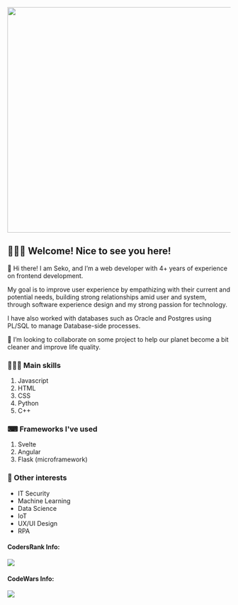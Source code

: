 <a href="https://www.seko.dev" target="_blank"><img src="https://ik.imagekit.io/sekosolares/SekoSite/FB-Cover2_G34ySu9i6.png" width="510"></a>

## 🙋🏻‍♂️ Welcome! Nice to see you here!

🦉 Hi there! I am Seko, and I’m a web developer with 4+ years of experience on frontend development.

My goal is to improve user experience by empathizing with their current and potential needs, building strong relationships amid user and system, through software experience design and my strong passion for technology.

I have also worked with databases such as Oracle and Postgres using PL/SQL to manage Database-side processes.


👯 I’m looking to collaborate on some project to help our planet become a bit cleaner and improve life quality.


<!-- ⚙ I'm currently working on my own project: [Multi Asesorias y Tercerizacion - MAT](https://www.matgt.com), where I work as the main Web Developer of the website and the web app that we provide, aside of being the co-founder. -->


### 👨🏻‍💻 Main skills

1. Javascript
2. HTML
3. CSS
4. Python
5. C++


### ⌨ Frameworks I've used

1. Svelte
2. Angular
3. Flask (microframework)


### 🤔 Other interests

- IT Security
- Machine Learning
- Data Science
- IoT
- UX/UI Design
- RPA


#### CodersRank Info:
<img src="https://cr-skills-chart-widget.azurewebsites.net/api/api?username=sekosolares&height=100&skills=JavaScript,Python,C,C%2B%2B,Svelte">


#### CodeWars Info:
<img src="https://www.codewars.com/users/sekosolares/badges/large">

<!--
**sekosolares/sekosolares** is a ✨ _special_ ✨ repository because its `README.md` (this file) appears on your GitHub profile.

Here are some ideas to get you started:

- 🔭 I’m currently working on ...
- 🌱 I’m currently learning ...
- 👯 I’m looking to collaborate on ...
- 🤔 I’m looking for help with ...
- 💬 Ask me about ...
- 📫 How to reach me: ...
- 😄 Pronouns: ...
- ⚡ Fun fact: ...
-->
